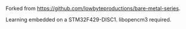 Forked from https://github.com/lowbyteproductions/bare-metal-series.

Learning embedded on a STM32F429-DISC1. libopencm3 required.

